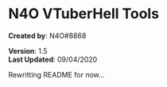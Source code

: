 # N4O VTuberHell Tools
**Created by**: N4O#8868

**Version**: 1.5<br>
**Last Updated**: 09/04/2020

Rewritting README for now...